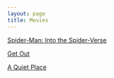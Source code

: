 ```yaml
---
layout: page
title: Movies
---
```


[Spider-Man: Into the Spider-Verse](https://karlcxu.github.io/KarlChoiReviews/2018/12/14/Spider-Verse.html)

[Get Out](https://karlcxu.github.io/KarlChoiReviews/2017/02/17/Get-Out.html)

[A Quiet Place](https://karlcxu.github.io/KarlChoiReviews/2018/04/06/A-Quiet-Place.html)
